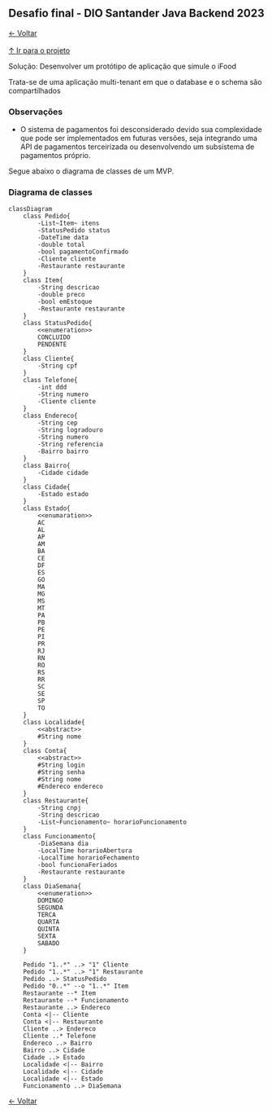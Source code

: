 ## Desafio final - DIO Santander Java Backend 2023

[&larr; Voltar](../README.md)<br><br>
[&uarr; Ir para o projeto](src/main)

Solução: Desenvolver um protótipo de aplicação que simule o iFood

Trata-se de uma aplicação multi-tenant em que o database e o schema são compartilhados

### Observações

- O sistema de pagamentos foi desconsiderado devido sua complexidade que pode ser implementados em futuras versões, seja integrando uma API de pagamentos terceirizada ou desenvolvendo um subsistema de pagamentos próprio.

Segue abaixo o diagrama de classes de um MVP.

### Diagrama de classes
```mermaid
classDiagram
    class Pedido{
        -List~Item~ itens
        -StatusPedido status
        -DateTime data
        -double total
        -bool pagamentoConfirmado
        -Cliente cliente
        -Restaurante restaurante
    }
    class Item{
        -String descricao
        -double preco
        -bool emEstoque
        -Restaurante restaurante
    }
    class StatusPedido{
        <<enumeration>>
        CONCLUIDO
        PENDENTE
    }
    class Cliente{
        -String cpf
    }
    class Telefone{
        -int ddd
        -String numero
        -Cliente cliente
    }
    class Endereco{
        -String cep
        -String logradouro
        -String numero
        -String referencia
        -Bairro bairro
    }
    class Bairro{
        -Cidade cidade
    }
    class Cidade{
        -Estado estado
    }
    class Estado{
        <<enumaration>>
        AC
        AL
        AP
        AM
        BA
        CE
        DF
        ES
        GO
        MA
        MG
        MS
        MT
        PA
        PB
        PE
        PI
        PR
        RJ
        RN
        RO
        RS
        RR
        SC
        SE
        SP
        TO
    }
    class Localidade{
        <<abstract>>
        #String nome
    }
    class Conta{
        <<abstract>>
        #String login
        #String senha
        #String nome
        #Endereco endereco
    }
    class Restaurante{
        -String cnpj
        -String descricao
        -List~Funcionamento~ horarioFuncionamento
    }
    class Funcionamento{
        -DiaSemana dia
        -LocalTime horarioAbertura
        -LocalTime horarioFechamento
        -bool funcionaFeriados
        -Restaurante restaurante
    }
    class DiaSemana{
        <<enumeration>>
        DOMINGO
        SEGUNDA
        TERCA
        QUARTA
        QUINTA
        SEXTA
        SABADO
    }

    Pedido "1..*" ..> "1" Cliente
    Pedido "1..*" ..> "1" Restaurante
    Pedido ..> StatusPedido
    Pedido "0..*" --o "1..*" Item
    Restaurante --* Item
    Restaurante --* Funcionamento
    Restaurante ..> Endereco
    Conta <|-- Cliente
    Conta <|-- Restaurante
    Cliente ..> Endereco
    Cliente ..* Telefone
    Endereco ..> Bairro
    Bairro ..> Cidade
    Cidade ..> Estado
    Localidade <|-- Bairro
    Localidade <|-- Cidade
    Localidade <|-- Estado
    Funcionamento ..> DiaSemana

```

[&larr; Voltar](../README.md)